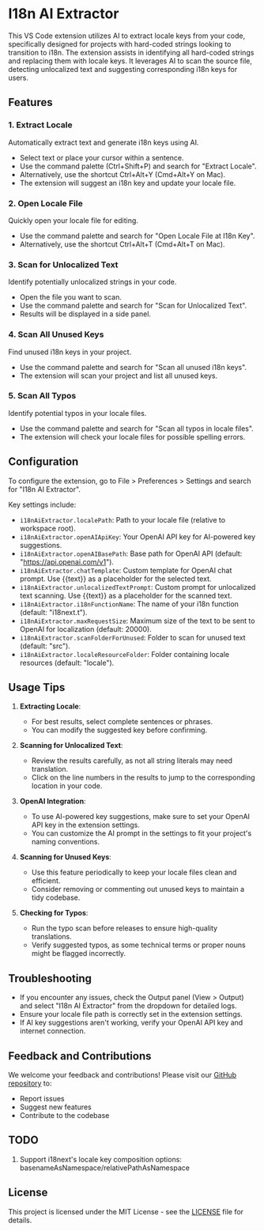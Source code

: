 # I18n AI Extractor

This VS Code extension utilizes AI to extract locale keys from your code, specifically designed for projects with hard-coded strings looking to transition to i18n. The extension assists in identifying all hard-coded strings and replacing them with locale keys.
It leverages AI to scan the source file, detecting unlocalized text and suggesting corresponding i18n keys for users.

## Features

### 1. Extract Locale

Automatically extract text and generate i18n keys using AI.

- Select text or place your cursor within a sentence.
- Use the command palette (Ctrl+Shift+P) and search for "Extract Locale".
- Alternatively, use the shortcut Ctrl+Alt+Y (Cmd+Alt+Y on Mac).
- The extension will suggest an i18n key and update your locale file.

### 2. Open Locale File

Quickly open your locale file for editing.

- Use the command palette and search for "Open Locale File at I18n Key".
- Alternatively, use the shortcut Ctrl+Alt+T (Cmd+Alt+T on Mac).

### 3. Scan for Unlocalized Text

Identify potentially unlocalized strings in your code.

- Open the file you want to scan.
- Use the command palette and search for "Scan for Unlocalized Text".
- Results will be displayed in a side panel.

### 4. Scan All Unused Keys

Find unused i18n keys in your project.

- Use the command palette and search for "Scan all unused i18n keys".
- The extension will scan your project and list all unused keys.

### 5. Scan All Typos

Identify potential typos in your locale files.

- Use the command palette and search for "Scan all typos in locale files".
- The extension will check your locale files for possible spelling errors.

## Configuration

To configure the extension, go to File > Preferences > Settings and search for "I18n AI Extractor".

Key settings include:

- `i18nAiExtractor.localePath`: Path to your locale file (relative to workspace root).
- `i18nAiExtractor.openAIApiKey`: Your OpenAI API key for AI-powered key suggestions.
- `i18nAiExtractor.openAIBasePath`: Base path for OpenAI API (default: "https://api.openai.com/v1").
- `i18nAiExtractor.chatTemplate`: Custom template for OpenAI chat prompt. Use {{text}} as a placeholder for the selected text.
- `i18nAiExtractor.unlocalizedTextPrompt`: Custom prompt for unlocalized text scanning. Use {{text}} as a placeholder for the scanned text.
- `i18nAiExtractor.i18nFunctionName`: The name of your i18n function (default: "i18next.t").
- `i18nAiExtractor.maxRequestSize`: Maximum size of the text to be sent to OpenAI for localization (default: 20000).
- `i18nAiExtractor.scanFolderForUnused`: Folder to scan for unused text (default: "src").
- `i18nAiExtractor.localeResourceFolder`: Folder containing locale resources (default: "locale").

## Usage Tips

1. **Extracting Locale**:

   - For best results, select complete sentences or phrases.
   - You can modify the suggested key before confirming.

2. **Scanning for Unlocalized Text**:

   - Review the results carefully, as not all string literals may need translation.
   - Click on the line numbers in the results to jump to the corresponding location in your code.

3. **OpenAI Integration**:

   - To use AI-powered key suggestions, make sure to set your OpenAI API key in the extension settings.
   - You can customize the AI prompt in the settings to fit your project's naming conventions.

4. **Scanning for Unused Keys**:

   - Use this feature periodically to keep your locale files clean and efficient.
   - Consider removing or commenting out unused keys to maintain a tidy codebase.

5. **Checking for Typos**:
   - Run the typo scan before releases to ensure high-quality translations.
   - Verify suggested typos, as some technical terms or proper nouns might be flagged incorrectly.

## Troubleshooting

- If you encounter any issues, check the Output panel (View > Output) and select "I18n AI Extractor" from the dropdown for detailed logs.
- Ensure your locale file path is correctly set in the extension settings.
- If AI key suggestions aren't working, verify your OpenAI API key and internet connection.

## Feedback and Contributions

We welcome your feedback and contributions! Please visit our [GitHub repository](https://github.com/iduane/i18n-ai-extractor) to:

- Report issues
- Suggest new features
- Contribute to the codebase

## TODO

1. Support i18next's locale key composition options: basenameAsNamespace/relativePathAsNamespace

## License

This project is licensed under the MIT License - see the [LICENSE](LICENSE) file for details.

